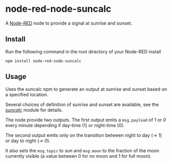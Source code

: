 node-red-node-suncalc
=====================

A <a href="http://nodered.org" target="_new">Node-RED</a> node to provide a signal at sunrise and sunset.

Install
-------

Run the following command in the root directory of your Node-RED install

    npm install node-red-node-suncalc


Usage
-----

Uses the suncalc npm to generate an output at sunrise and sunset based on a specified location.

Several choices of definition of sunrise and sunset are available, see the
<i><a href = "https://github.com/mourner/suncalc" target="_new">suncalc</a></i> module for details.

The node provide two outputs. The first output emits a `msg.payload` of <i>1</i> or <i>0</i> every minute
depending if day-time (1) or night-time (0).

The second output emits only on the transition between night to day (<i>-> 1</i>) or day to night (<i>-> 0</i>).

It also sets the `msg.topic` to <i>sun</i> and `msg.moon` to the fraction of the moon currently visible
(a value between 0 for no moon and 1 for full moon).</p>

